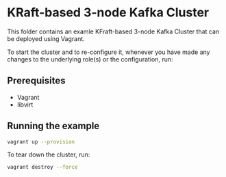 # KRaft-based 3-node Kafka Cluster

This folder contains an examle KFraft-based 3-node Kafka Cluster that can
be deployed using Vagrant.

To start the cluster and to re-configure it, whenever you have made any
changes to the underlying role(s) or the configuration, run:

## Prerequisites

- Vagrant
- libvirt

## Running the example

```sh
vagrant up --provision
```

To tear down the cluster, run:

```sh
vagrant destroy --force
```
